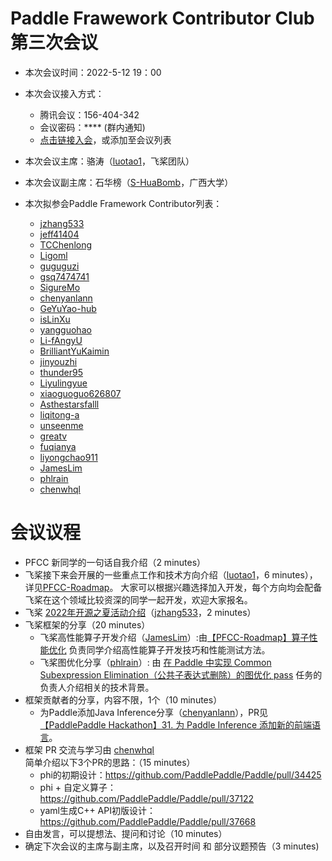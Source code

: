# Paddle Frawework Contributor Club 第三次会议

- 本次会议时间：2022-5-12 19：00
- 本次会议接入方式： 
  - 腾讯会议：156-404-342
  - 会议密码：**** (群内通知)
  - [点击链接入会](https://meeting.tencent.com/dm/HO3hhiOEHOba)，或添加至会议列表
- 本次会议主席：骆涛（[luotao1](https://github.com/luotao1)，飞桨团队）
- 本次会议副主席：石华榜（[S-HuaBomb](https://github.com/S-HuaBomb)，广西大学）

- 本次拟参会Paddle Framework Contributor列表：
    - [jzhang533](https://github.com/jzhang533)
    - [jeff41404](https://github.com/jeff41404)
    - [TCChenlong](https://github.com/TCChenlong)
    - [Ligoml](https://github.com/Ligoml)
    - [guguguzi](https://github.com/guguguzi)
    - [gsq7474741](https://github.com/gsq7474741)
    - [SigureMo](https://github.com/SigureMo)
    - [chenyanlann](https://github.com/chenyanlann)
    - [GeYuYao-hub](https://github.com/GeYuYao-hub)
    - [isLinXu](https://github.com/isLinXu)
    - [yangguohao](https://github.com/yangguohao)
    - [Li-fAngyU](https://github.com/Li-fAngyU)
    - [BrilliantYuKaimin](https://github.com/BrilliantYuKaimin)
    - [jinyouzhi](https://github.com/jinyouzhi)
    - [thunder95](https://github.com/thunder95)
    - [Liyulingyue](https://github.com/Liyulingyue)
    - [xiaoguoguo626807](https://github.com/xiaoguoguo626807)
    - [Asthestarsfalll](https://github.com/Asthestarsfalll)
    - [liqitong-a](https://github.com/liqitong-a)
    - [unseenme](https://github.com/unseenme)
    - [greatv](https://github.com/greatv)
    - [fuqianya](https://github.com/fuqianya)
    - [liyongchao911](https://github.com/liyongchao911)
    - [JamesLim](https://github.com/JamesLim)
    - [phlrain](https://github.com/phlrain)
    - [chenwhql](https://github.com/chenwhql)


# 会议议程

- PFCC 新同学的一句话自我介绍（2 minutes）
- 飞桨接下来会开展的一些重点工作和技术方向介绍（[luotao1](https://github.com/luotao1)，6 minutes），详见[PFCC-Roadmap](https://github.com/PaddlePaddle/Paddle/issues/42571)。
  大家可以根据兴趣选择加入开发，每个方向均会配备飞桨在这个领域比较资深的同学一起开发，欢迎大家报名。
- 飞桨 [2022年开源之夏活动介绍](https://github.com/PaddlePaddle/Paddle/issues/42565)（[jzhang533](https://github.com/jzhang533)，2 minutes） 
- 飞桨框架的分享（20 minutes）
  - 飞桨高性能算子开发介绍（[JamesLim](https://github.com/JamesLim)）:由[【PFCC-Roadmap】算子性能优化](https://github.com/PaddlePaddle/Paddle/issues/42286)
    负责同学介绍高性能算子开发技巧和性能测试方法。
  - 飞桨图优化分享（[phlrain](https://github.com/phlrain)）: 由 [在 Paddle 中实现 Common Subexpression Elimination（公共子表达式删除）的图优化 pass](https://github.com/PaddlePaddle/Paddle/issues/40278) 任务的负责人介绍相关的技术背景。
- 框架贡献者的分享，内容不限，1个（10 minutes）
  - 为Paddle添加Java Inference分享（[chenyanlann](https://github.com/chenyanlann)），PR见 [【PaddlePaddle Hackathon】31. 为 Paddle Inference 添加新的前端语言](https://github.com/PaddlePaddle/Paddle/pull/37162)。
- 框架 PR 交流与学习由 [chenwhql](https://github.com/chenwhql) 简单介绍以下3个PR的思路：（15 minutes）
  - phi的初期设计：https://github.com/PaddlePaddle/Paddle/pull/34425
  - phi + 自定义算子：https://github.com/PaddlePaddle/Paddle/pull/37122
  - yaml生成C++ API初版设计：https://github.com/PaddlePaddle/Paddle/pull/37668
- 自由发言，可以提想法、提问和讨论（10 minutes）
- 确定下次会议的主席与副主席，以及召开时间 和 部分议题预告（3 minutes)
